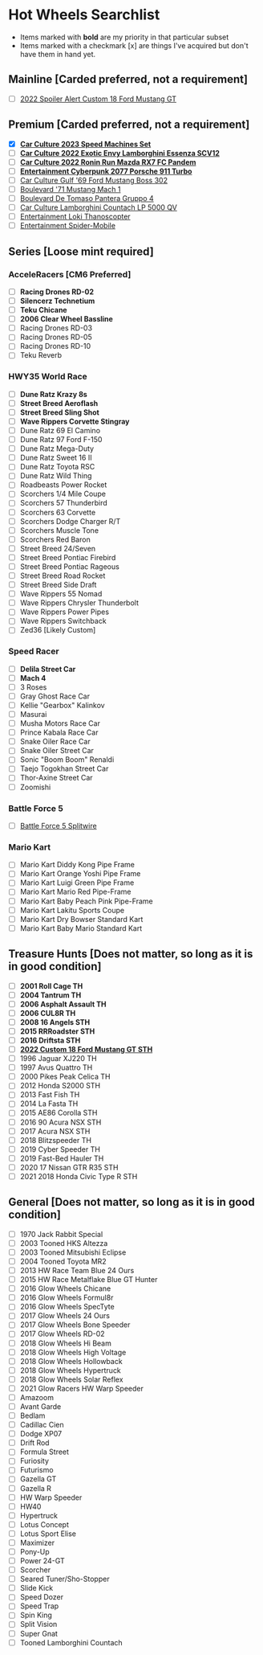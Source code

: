 # Hot Wheels Searchlist

- Items marked with **bold** are my priority in that particular subset
- Items marked with a checkmark [x] are things I've acquired but don't have them in hand yet.

## Mainline [Carded preferred, not a requirement]

- [ ] [2022 Spoiler Alert Custom 18 Ford Mustang GT](https://static.wikia.nocookie.net/hotwheels/images/3/31/HCV87-01.JPG/revision/latest/scale-to-width-down/1000?cb=20220607001723)

## Premium [Carded preferred, not a requirement]

- [x] [**Car Culture 2023 Speed Machines Set**](https://hotwheels.fandom.com/wiki/Car_Culture#Speed_Machines)
- [ ] [**Car Culture 2022 Exotic Envy Lamborghini Essenza SCV12**](https://static.wikia.nocookie.net/hotwheels/images/2/29/HCJ29.jpg/revision/latest/scale-to-width-down/1000?cb=20220815063854)
- [ ] [**Car Culture 2022 Ronin Run Mazda RX7 FC Pandem**](https://static.wikia.nocookie.net/hotwheels/images/f/f6/HCJ86.jpg/revision/latest/scale-to-width-down/1000?cb=20221202095820)
- [ ] [**Entertainment Cyberpunk 2077 Porsche 911 Turbo**](https://static.wikia.nocookie.net/hotwheels/images/7/7c/20220717_133330a.jpg/revision/latest/scale-to-width-down/1000?cb=20220720035214)
- [ ] [Car Culture Gulf '69 Ford Mustang Boss 302](https://static.wikia.nocookie.net/hotwheels/images/4/47/2019_Hot_Wheels_%2769_Ford_Mustang_Boss_302_Gulf_carded.jpg/revision/latest/scale-to-width-down/1000?cb=20181208103453)
- [ ] [Boulevard '71 Mustang Mach 1](https://static.wikia.nocookie.net/hotwheels/images/2/28/HCR21.jpg/revision/latest/scale-to-width-down/1000?cb=20220902114143)
- [ ] [Boulevard De Tomaso Pantera Gruppo 4](https://static.wikia.nocookie.net/hotwheels/images/f/fb/HCR04.jpg/revision/latest/scale-to-width-down/1000?cb=20220902114441)
- [ ] [Car Culture Lamborghini Countach LP 5000 QV](https://static.wikia.nocookie.net/hotwheels/images/6/66/HCK09.jpg/revision/latest/scale-to-width-down/1000?cb=20220908151237)
- [ ] [Entertainment Loki Thanoscopter](https://static.wikia.nocookie.net/hotwheels/images/e/e2/Entertainment_Thanoscopter_HCP23_2022.jpg/revision/latest/scale-to-width-down/1000?cb=20220407175548)
- [ ] [Entertainment Spider-Mobile](https://static.wikia.nocookie.net/hotwheels/images/3/3f/Entertainment_Spider-Mobile_FLD31_2022.jpg/revision/latest/scale-to-width-down/1000?cb=20220407175340)

## Series [Loose mint required]

### AcceleRacers [CM6 Preferred]

- [ ] **Racing Drones RD-02**
- [ ] **Silencerz Technetium**
- [ ] **Teku Chicane**
- [ ] **2006 Clear Wheel Bassline**
- [ ] Racing Drones RD-03
- [ ] Racing Drones RD-05
- [ ] Racing Drones RD-10
- [ ] Teku Reverb

### HWY35 World Race

- [ ] **Dune Ratz Krazy 8s**
- [ ] **Street Breed Aeroflash**
- [ ] **Street Breed Sling Shot**
- [ ] **Wave Rippers Corvette Stingray**
- [ ] Dune Ratz 69 El Camino
- [ ] Dune Ratz 97 Ford F-150
- [ ] Dune Ratz Mega-Duty
- [ ] Dune Ratz Sweet 16 II
- [ ] Dune Ratz Toyota RSC
- [ ] Dune Ratz Wild Thing
- [ ] Roadbeasts Power Rocket
- [ ] Scorchers 1/4 Mile Coupe
- [ ] Scorchers 57 Thunderbird
- [ ] Scorchers 63 Corvette
- [ ] Scorchers Dodge Charger R/T
- [ ] Scorchers Muscle Tone
- [ ] Scorchers Red Baron
- [ ] Street Breed 24/Seven
- [ ] Street Breed Pontiac Firebird
- [ ] Street Breed Pontiac Rageous
- [ ] Street Breed Road Rocket
- [ ] Street Breed Side Draft
- [ ] Wave Rippers 55 Nomad
- [ ] Wave Rippers Chrysler Thunderbolt
- [ ] Wave Rippers Power Pipes
- [ ] Wave Rippers Switchback
- [ ] Zed36 [Likely Custom]

### Speed Racer

- [ ] **Delila Street Car**
- [ ] **Mach 4**
- [ ] 3 Roses
- [ ] Gray Ghost Race Car
- [ ] Kellie "Gearbox" Kalinkov
- [ ] Masurai
- [ ] Musha Motors Race Car
- [ ] Prince Kabala Race Car
- [ ] Snake Oiler Race Car
- [ ] Snake Oiler Street Car
- [ ] Sonic "Boom Boom" Renaldi
- [ ] Taejo Togokhan Street Car
- [ ] Thor-Axine Street Car
- [ ] Zoomishi

### Battle Force 5

- [ ] [Battle Force 5 Splitwire](https://static.wikia.nocookie.net/hotwheels/images/f/fa/Splitwirenew_%282%29.jpg/revision/latest/scale-to-width-down/1000?cb=20200208045136)

### Mario Kart

- [ ] Mario Kart Diddy Kong Pipe Frame
- [ ] Mario Kart Orange Yoshi Pipe Frame
- [ ] Mario Kart Luigi Green Pipe Frame
- [ ] Mario Kart Mario Red Pipe-Frame
- [ ] Mario Kart Baby Peach Pink Pipe-Frame
- [ ] Mario Kart Lakitu Sports Coupe
- [ ] Mario Kart Dry Bowser Standard Kart
- [ ] Mario Kart Baby Mario Standard Kart

## Treasure Hunts [Does not matter, so long as it is in good condition]

- [ ] **2001 Roll Cage TH**
- [ ] **2004 Tantrum TH**
- [ ] **2006 Asphalt Assault TH**
- [ ] **2006 CUL8R TH**
- [ ] **2008 16 Angels STH**
- [ ] **2015 RRRoadster STH**
- [ ] **2016 Driftsta STH**
- [ ] [**2022 Custom 18 Ford Mustang GT STH**](https://static.wikia.nocookie.net/hotwheels/images/5/57/Custom%2718MustangGT.jpg/revision/latest/scale-to-width-down/1000?cb=20220329011512)
- [ ] 1996 Jaguar XJ220 TH
- [ ] 1997 Avus Quattro TH
- [ ] 2000 Pikes Peak Celica TH
- [ ] 2012 Honda S2000 STH
- [ ] 2013 Fast Fish TH
- [ ] 2014 La Fasta TH
- [ ] 2015 AE86 Corolla STH
- [ ] 2016 90 Acura NSX STH
- [ ] 2017 Acura NSX STH
- [ ] 2018 Blitzspeeder TH
- [ ] 2019 Cyber Speeder TH
- [ ] 2019 Fast-Bed Hauler TH
- [ ] 2020 17 Nissan GTR R35 STH
- [ ] 2021 2018 Honda Civic Type R STH

## General [Does not matter, so long as it is in good condition]

- [ ] 1970 Jack Rabbit Special
- [ ] 2003 Tooned HKS Altezza
- [ ] 2003 Tooned Mitsubishi Eclipse
- [ ] 2004 Tooned Toyota MR2
- [ ] 2013 HW Race Team Blue 24 Ours
- [ ] 2015 HW Race Metalflake Blue GT Hunter
- [ ] 2016 Glow Wheels Chicane
- [ ] 2016 Glow Wheels Formul8r
- [ ] 2016 Glow Wheels SpecTyte
- [ ] 2017 Glow Wheels 24 Ours
- [ ] 2017 Glow Wheels Bone Speeder
- [ ] 2017 Glow Wheels RD-02
- [ ] 2018 Glow Wheels Hi Beam
- [ ] 2018 Glow Wheels High Voltage
- [ ] 2018 Glow Wheels Hollowback
- [ ] 2018 Glow Wheels Hypertruck
- [ ] 2018 Glow Wheels Solar Reflex
- [ ] 2021 Glow Racers HW Warp Speeder
- [ ] Amazoom
- [ ] Avant Garde
- [ ] Bedlam
- [ ] Cadillac Cien
- [ ] Dodge XP07
- [ ] Drift Rod
- [ ] Formula Street
- [ ] Furiosity
- [ ] Futurismo
- [ ] Gazella GT
- [ ] Gazella R
- [ ] HW Warp Speeder
- [ ] HW40
- [ ] Hypertruck
- [ ] Lotus Concept
- [ ] Lotus Sport Elise
- [ ] Maximizer
- [ ] Pony-Up
- [ ] Power 24-GT
- [ ] Scorcher
- [ ] Seared Tuner/Sho-Stopper
- [ ] Slide Kick
- [ ] Speed Dozer
- [ ] Speed Trap
- [ ] Spin King
- [ ] Split Vision
- [ ] Super Gnat
- [ ] Tooned Lamborghini Countach
